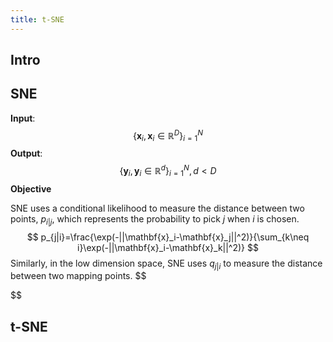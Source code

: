 ```yaml
---
title: t-SNE
---
```


## Intro

## SNE

**Input**: 
$$
\{\mathbf{x}_i, \mathbf{x}_i\in \mathbb{R}^D\}_{i=1}^{N}
$$
**Output**:
$$
\{\mathbf{y}_i, \mathbf{y}_i\in \mathbb{R}^d\}_{i=1}^{N}, d<D 
$$
**Objective**

SNE uses a conditional likelihood to measure the distance between two points,  $p_{i|j}$, which represents the probability to pick $j$ when $i$ is chosen.
$$
p_{j|i}=\frac{\exp(-||\mathbf{x}_i-\mathbf{x}_j||^2)}{\sum_{k\neq i}\exp(-||\mathbf{x}_i-\mathbf{x}_k||^2)}
$$
Similarly, in the low dimension space, SNE uses $q_{j|i}$ to measure the distance between two mapping points.
$$

$$


## t-SNE